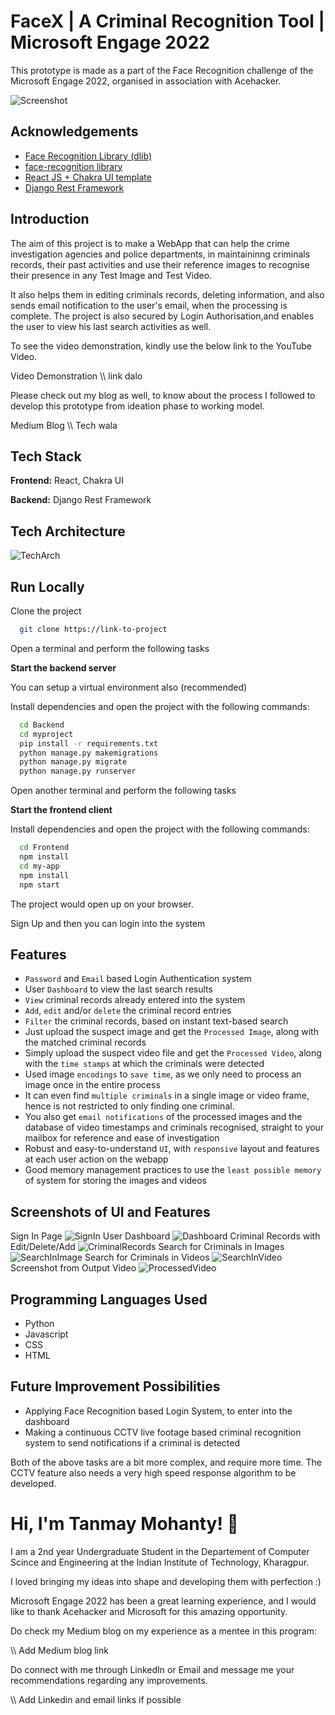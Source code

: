 
# FaceX | A Criminal Recognition Tool | Microsoft Engage 2022

This prototype is made as a part of the Face Recognition challenge of the Microsoft Engage 2022, organised in association with Acehacker.

![Screenshot](https://user-images.githubusercontent.com/74351903/170859226-913fdf0b-c4a5-4a90-bd1f-06a68771fd39.png)

## Acknowledgements

 - [Face Recognition Library (dlib)](https://github.com/davisking/dlib)
 - [face-recognition library](https://github.com/ageitgey/face_recognition)
 - [React JS + Chakra UI template](https://demos.creative-tim.com/docs-vision-ui-dashboard-chakra/)
 - [Django Rest Framework](https://betterprogramming.pub/create-a-machine-learning-api-with-django-rest-framework-967571640c46)
 


## Introduction

The aim of this project is to make a WebApp that can help the crime investigation
agencies and police departments, in maintaininng criminals records, their past activities and use their reference images to 
recognise their presence in any Test Image and Test Video.

It also helps them in editing criminals records, deleting information, 
and also sends email notification to the user's email, when the processing is complete.
The project is also secured by Login Authorisation,and enables the user to 
view his last search activities as well.

To see the video demonstration, kindly use the below link to the YouTube Video.

Video Demonstration \\\ link dalo

Please check out my blog as well, to know about the process I followed
to develop this prototype from ideation phase to working model.

Medium Blog  \\\ Tech wala



## Tech Stack

**Frontend:** React, Chakra UI 

**Backend:** Django Rest Framework 


## Tech Architecture

![TechArch](https://user-images.githubusercontent.com/74351903/170859260-14bd42b6-f522-48ce-bf90-f76c3aa61b9f.PNG)

## Run Locally

Clone the project

```bash
  git clone https://link-to-project
```

Open a terminal and perform the following tasks

**Start the backend server**

You can setup a virtual environment also (recommended)

Install dependencies and open the project with the following commands:
```bash
  cd Backend
  cd myproject
  pip install -r requirements.txt
  python manage.py makemigrations
  python manage.py migrate
  python manage.py runserver
```

Open another terminal and perform the following tasks

**Start the frontend client**

Install dependencies and open the project with the following commands:
```bash
  cd Frontend
  npm install
  cd my-app
  npm install
  npm start
```

The project would open up on your browser.

Sign Up and then you can login into the system

## Features

- `Password` and `Email` based Login Authentication system
- User `Dashboard` to view the last search results
- `View` criminal records already entered into the system
- `Add`, `edit` and/or `delete` the criminal record entries
- `Filter` the criminal records, based on instant text-based search
- Just upload the suspect image and get the `Processed Image`, along 
    with the matched criminal records
- Simply upload the suspect video file and get the `Processed Video`, 
    along with the `time stamps` at which the criminals were detected
- Used image `encodings` to `save time`, as we only need to process an image once in the entire process
- It can even find `multiple criminals` in a single image or video frame, hence is not restricted to only finding one criminal.
- You also get `email notifications` of the processed images and the database
    of video timestamps and criminals recognised, straight to your mailbox for 
    reference and ease of investigation
- Robust and easy-to-understand `UI`, with `responsive` layout and features at each user
    action on the webapp
- Good memory management practices to use the `least possible memory` of system for 
    storing the images and videos

## Screenshots of UI and Features

Sign In Page
![SignIn](https://user-images.githubusercontent.com/74351903/170859318-73c42139-3e1f-4bd2-97d2-717adacea774.png)
User Dashboard
![Dashboard](https://user-images.githubusercontent.com/74351903/170859323-0238c523-da63-4510-bb68-c219eefddb86.png)
Criminal Records with Edit/Delete/Add
![CriminalRecords](https://user-images.githubusercontent.com/74351903/170859326-c868588b-275a-4a11-b996-4c5e2cb963db.png)
Search for Criminals in Images
![SearchInImage](https://user-images.githubusercontent.com/74351903/170859332-20f1cfa4-3d7a-432a-a2b9-84b98da7fefb.png)
Search for Criminals in Videos
![SearchInVideo](https://user-images.githubusercontent.com/74351903/170859334-a8abbfe0-a52c-4fbb-8004-59b4c1a7d49f.png)
Screenshot from Output Video
![ProcessedVideo](https://user-images.githubusercontent.com/74351903/170859335-836b23e7-456a-4659-9892-7575b0d8005e.png)

## Programming Languages Used

- Python
- Javascript
- CSS
- HTML
## Future Improvement Possibilities

- Applying Face Recognition based Login System, to enter into the dashboard
- Making a continuous CCTV live footage based criminal recognition system
    to send notifications if a criminal is detected

Both of the above tasks are a bit more complex, and require more time.
The CCTV feature also needs a very high speed response algorithm to be developed.


# Hi, I'm Tanmay Mohanty! 👋

I am a 2nd year Undergraduate Student in the Departement of Computer 
Scince and Engineering at the Indian Institute of Technology,
Kharagpur.

I loved bringing my ideas into shape and developing them with perfection :)

Microsoft Engage 2022 has been a great learning experience, and 
I would like to thank Acehacker and Microsoft for this amazing opportunity.

Do check my Medium blog on my experience as a mentee in this program:

\\\ Add Medium blog link

Do connect with me through LinkedIn or Email and message me your recommendations regarding 
any improvements.

\\\ Add Linkedin and email links if possible
